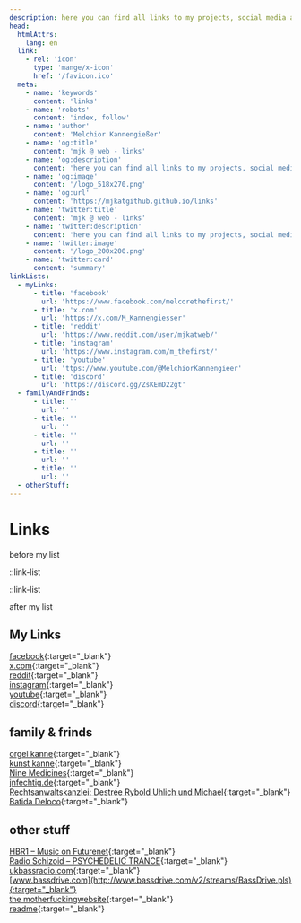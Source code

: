 ```yaml
---
description: here you can find all links to my projects, social media and more
head:
  htmlAttrs:
    lang: en
  link:
    - rel: 'icon'
      type: 'mange/x-icon'
      href: '/favicon.ico'
  meta:
    - name: 'keywords'
      content: 'links'
    - name: 'robots'
      content: 'index, follow'
    - name: 'author'
      content: 'Melchior Kannengießer'
    - name: 'og:title'
      content: 'mjk @ web - links'
    - name: 'og:description'
      content: 'here you can find all links to my projects, social media and more'
    - name: 'og:image'
      content: '/logo_518x270.png'
    - name: 'og:url'
      content: 'https://mjkatgithub.github.io/links'
    - name: 'twitter:title'
      content: 'mjk @ web - links'
    - name: 'twitter:description'
      content: 'here you can find all links to my projects, social media and more'
    - name: 'twitter:image'
      content: '/logo_200x200.png'
    - name: 'twitter:card'
      content: 'summary'
linkLists:
  - myLinks:
      - title: 'facebook'
        url: 'https://www.facebook.com/melcorethefirst/'
      - title: 'x.com'
        url: 'https://x.com/M_Kannengiesser'
      - title: 'reddit'
        url: 'https://www.reddit.com/user/mjkatweb/'
      - title: 'instagram'
        url: 'https://www.instagram.com/m_thefirst/'
      - title: 'youtube'
        url: 'ttps://www.youtube.com/@MelchiorKannengieer'
      - title: 'discord'
        url: 'https://discord.gg/ZsKEmD22gt'
  - familyAndFrinds:
      - title: ''
        url: ''
      - title: ''
        url: ''
      - title: ''
        url: ''
      - title: ''
        url: ''
      - title: ''
        url: ''                                
  - otherStuff:
---
```

# Links

before my list

::link-list

::link-list

after my list

## My Links

[facebook](https://www.facebook.com/melcorethefirst/){:target="_blank"}  
[x.com](https://x.com/M_Kannengiesser){:target="_blank"}  
[reddit](https://www.reddit.com/user/mjkatweb/){:target="_blank"}  
[instagram](https://www.instagram.com/m_thefirst/){:target="_blank"}  
[youtube](https://www.youtube.com/@MelchiorKannengieer){:target="_blank"}  
[discord](https://discord.gg/ZsKEmD22gt){:target="_blank"}  

## family & frinds

[orgel kanne](https://orgelkanne.de/){:target="_blank"}  
[kunst kanne](http://www.kunstkanne.de/){:target="_blank"}  
[Nine Medicines](http://www.ninemedicines.de/){:target="_blank"}  
[jnfechtig.de](http://www.jnfechtig.de/){:target="_blank"}  
[Rechtsanwaltskanzlei: Destrée Rybold Uhlich und Michael](http://www.kanzlei-uhlich.de/){:target="_blank"}  
[Batida Deloco](http://www.batidadeloco.de/){:target="_blank"}  

## other stuff

[HBR1 – Music on Futurenet](http://www.hbr1.com/){:target="_blank"}  
[Radio Schizoid – PSYCHEDELIC TRANCE](http://schizoid.in/schizoid-psy.pls){:target="_blank"}  
[ukbassradio.com](http://ukbassradio.com/live/128k/listen.pls){:target="_blank"}  
[www.bassdrive.com](http://www.bassdrive.com/v2/streams/BassDrive.pls){:target="_blank"}  
[the motherfuckingwebsite](http://motherfuckingwebsite.com/){:target="_blank"}  
[readme](https://gist.github.com/endolith/2052778#file-readme-md){:target="_blank"}  
